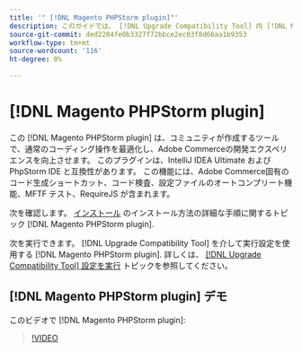 ```yaml
---
title: '" [!DNL Magento PHPStorm plugin]"'
description: このガイドでは、 [!DNL Upgrade Compatibility Tool] 内 [!DNL Magento PHPStorm plugin].
source-git-commit: ded2204fe0b3327f72bbce2ec03f8d66aa1b9353
workflow-type: tm+mt
source-wordcount: '116'
ht-degree: 0%

---
```



# [!DNL Magento PHPStorm plugin]

この [!DNL Magento PHPStorm plugin] は、コミュニティが作成するツールで、通常のコーディング操作を最適化し、Adobe Commerceの開発エクスペリエンスを向上させます。 このプラグインは、IntelliJ IDEA Ultimate および PhpStorm IDE と互換性があります。 この機能には、Adobe Commerce固有のコード生成ショートカット、コード検査、設定ファイルのオートコンプリート機能、MFTF テスト、RequireJS が含まれます。

次を確認します。 [インストール](https://devdocs.magento.com/guides/v2.4/ext-best-practices/phpstorm/installation.html) のインストール方法の詳細な手順に関するトピック [!DNL Magento PHPStorm plugin].

次を実行できます。 [!DNL Upgrade Compatibility Tool] を介して実行設定を使用する [!DNL Magento PHPStorm plugin]. 詳しくは、 [[!DNL Upgrade Compatibility Tool] 設定を実行](https://devdocs.magento.com/guides/v2.3/ext-best-practices/phpstorm/uct-run-configuration.html) トピックを参照してください。

## [!DNL Magento PHPStorm plugin] デモ

このビデオで [!DNL Magento PHPStorm plugin]:

>[!VIDEO](https://video.tv.adobe.com/v/340150?quality=12)
